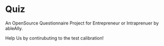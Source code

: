 # Quiz
An OpenSource Questionnaire Project for Entrepreneur or Intraprenuer by ableAlly.

Help Us by contirubuting to the test calibration!
